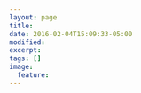 ```yaml
---
layout: page
title: 
date: 2016-02-04T15:09:33-05:00
modified:
excerpt:
tags: []
image:
  feature:
---
```


